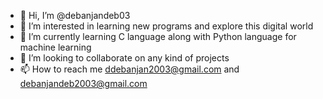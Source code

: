 - 👋 Hi, I’m @debanjandeb03
- 👀 I’m interested in learning new programs and explore this digital world
- 🌱 I’m currently learning C language along with Python language for machine learning
- 💞️ I’m looking to collaborate on any kind of projects
- 📫 How to reach me ddebanjan2003@gmail.com and debanjandeb2003@gmail.com

<!---
debanjandeb03/debanjandeb03 is a ✨ special ✨ repository because its `README.md` (this file) appears on your GitHub profile.
You can click the Preview link to take a look at your changes.
--->
